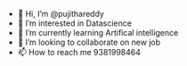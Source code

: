 - 👋 Hi, I’m @pujithareddy
- 👀 I’m interested in Datascience
- 🌱 I’m currently learning Artifical intelligence
- 💞️ I’m looking to collaborate on new job
- 📫 How to reach me 9381998464

<!---
Chinnipooja6/Chinnipooja6 is a ✨ special ✨ repository because its `README.md` (this file) appears on your GitHub profile.
You can click the Preview link to take a look at your changes.
--->
